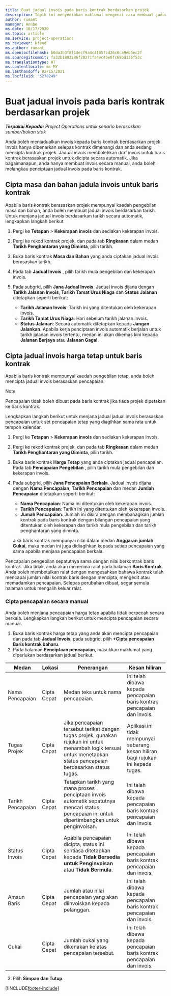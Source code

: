 ```yaml
---
title: Buat jadual invois pada baris kontrak berdasarkan projek
description: Topik ini menyediakan maklumat mengenai cara membuat jadual invois dan pencapaian pada baris kontrak.
author: rumant
manager: Annbe
ms.date: 10/17/2020
ms.topic: article
ms.service: project-operations
ms.reviewer: kfend
ms.author: rumant
ms.openlocfilehash: b0da3b3f8f14ecf9a4c4f057cd26c0ca9eb5ec2f
ms.sourcegitcommit: fa32b1893286f20271fa4ec4be8fc68bd135f53c
ms.translationtype: HT
ms.contentlocale: ms-MY
ms.lasthandoff: 02/15/2021
ms.locfileid: "5278249"
---
```

# <a name="create-an-invoice-schedule-on-a-project-based-contract-line"></a>Buat jadual invois pada baris kontrak berdasarkan projek 

_**Terpakai Kepada:** Project Operations untuk senario berasaskan sumber/bukan stok_

Anda boleh menjadualkan invois kepada baris kontrak berdasarkan projek. Invois hanya dibenarkan selepas kontrak dimenangi dan anda sedang mencipta kontrak projek. Jadual invois membolehkan draf invois untuk baris kontrak berasaskan projek untuk dicipta secara automatik. Jika bagaimanapun, anda hanya membuat invois secara manual, anda boleh melangkau penciptaan jadual invois pada baris kontrak.

## <a name="create-a-time-and-material-invoice-schedule-for-a-contract-line"></a>Cipta masa dan bahan jadula invois untuk baris kontrak

Apabila baris kontrak berasaskan projek mempunyai kaedah pengebilan masa dan bahan, anda boleh membuat jadual invois berdasarkan tarikh. Untuk menjana jadual invois berdasarkan tarikh secara automatik, lengkapkan langkah berikut.

1. Pergi ke **Tetapan** > **Kekerapan invois** dan sediakan kekerapan invois.
2. Pergi ke rekod kontrak projek, dan pada tab **Ringkasan** dalam medan **Tarikh Penghantaran yang Diminta**, pilih tarikh.
3. Buka baris kontrak **Masa dan Bahan** yang anda ciptakan jadual invois berasaskan tarikh. 
4. Pada tab **Jadual Invois** , pilih tarikh mula pengebilan dan kekerapan invois.
5. Pada subgrid, pilih **Jana Jadual Invois**. Jadual invois dijana dengan **Tarikh Jalanan Invois**, **Tarikh Tamat Urus Niaga** dan **Status Jalanan** ditetapkan seperti berikut:

    - **Tarikh Jalanan Invois**: Tarikh ini yang ditentukan oleh kekerapan invois.
    - **Tarikh Tamat Urus Niaga**: Hari sebelum tarikh jalanan invois.
    - **Status Jalanan**: Secara automatik ditetapkan kepada **Jangan Jalankan**. Apabila kerja penciptaan invois automatik berjalan untuk tarikh jalanan invois tertentu, medan ini akan dikemas kini kepada **Jalanan Berjaya** atau **Jalanan Gagal**.

## <a name="create-a-fixed-price-invoice-schedule-for-a-contract-line"></a>Cipta jadual invois harga tetap untuk baris kontrak

Apabila baris kontrak mempunyai kaedah pengebilan tetap, anda boleh mencipta jadual invois berasaskan pencapaian. 

> [!NOTE]
> Pencapaian tidak boleh dibuat pada baris kontrak jika tiada projek dipetakan ke baris kontrak.

Lengkapkan langkah berikut untuk menjana jadual jadual invois berasaskan pencapaian untuk set pencapaian tetap yang diagihkan sama rata untuk tempoh kalendar.

1. Pergi ke **Tetapan** > **Kekerapan invois** dan sediakan kekerapan invois.
2. Pergi ke rekod kontrak projek, dan pada tab **Ringkasan** dalam medan **Tarikh Penghantaran yang Diminta**, pilih tarikh.
3. Buka baris kontrak **Harga Tetap** yang anda ciptakan jadual pencapaian. Pada tab **Pencapaian Pengebilan** , pilih tarikh mula pengebilan dan kekerapan invois. 
4. Pada subgrid, pilih **Jana Pencapaian Berkala**. Jadual invois dijana dengan **Nama Pencapaian**, **Tarikh Pencapaian** dan medan **Jumlah Pencapaian** ditetapkan seperti berikut:

    - **Nama Pencapaian**: Nama ini ditentukan oleh kekerapan invois.
    - **Tarikh Pencapaian**: Tarikh ini yang ditentukan oleh kekerapan invois.
    - **Jumah Pencapaian**: Jumlah ini dikira dengan membahagikan jumlah kontrak pada baris kontrak dengan bilangan pencapaian yang ditentukan oleh kekerapan dan tarikh mula pengebilan dan tarikh penghantaran yang diminta.

    Jika baris kontrak mempunyai nilai dalam medan **Anggaran jumlah Cukai**, maka medan ini juga didiagihkan kepada setiap pencapaian yang sama apabila menjana pencapaian berkala.

Pencapaian pengebilan sepatutnya sama dengan nilai berkontrak baris kontrak. Jika tidak, anda akan menerima ralat pada halaman **Baris Kontrak**. Anda boleh membetulkan ralat dengan mengesahkan bahawa kontrak telah mencapai jumlah nilai kontrak baris dengan mencipta, mengedit atau memadamkan pencapaian. Selepas perubahan dibuat, segar semula halaman untuk mengalih keluar ralat.

### <a name="manually-create-milestones"></a>Cipta pencapaian secara manual

Anda boleh menjana pencapaian harga tetap apabila tidak berpecah secara berkala. Lengkapkan langkah berikut untuk mencipta pencapaian secara manual.

1. Buka baris kontrak harga tetap yang anda akan mencipta pencapaian dan pada tab **Jadual Invois**, pada subgrid, pilih **+Cipta pencapaian Baris kontrak baharu**. 
2. Pada halaman **Penciptaan pencapaian**, masukkan maklumat yang diperlukan berdasarkan jadual berikut.

| Medan | Lokasi | Penerangan  | Kesan hiliran |
| --- | --- | --- | --- |
| Nama Pencapaian | Cipta Cepat | Medan teks untuk nama pencapaian. | Ini telah dibawa kepada pencapaian baris kontrak pencapaian dan invois. |
| Tugas Projek | Cipta Cepat | Jika pencapaian tersebut terikat dengan tugas projek, gunakan rujukan ini untuk menambah logik tersuai untuk menetapkan status pencapaian berdasarkan status tugas. | Aplikasi ini tidak mempunyai sebarang kesan hiliran bagi rujukan ini kepada tugas. |
| Tarikh Pencapaian | Cipta Cepat | Tetapkan tarikh yang mana proses penciptaan invois automatik sepatutnya mencari status pencapaian ini untuk dipertimbangkan untuk penginvoisan. | Ini telah dibawa kepada pencapaian baris kontrak pencapaian dan invois. |
| Status Invois | Cipta Cepat | Apabila pencapaian dicipta, status ini sentiasa ditetapkan kepada **Tidak Bersedia untuk Penginvoisan** atau **Tidak Bermula**. | Ini telah dibawa kepada pencapaian baris kontrak pencapaian dan invois. |
| Amaun Baris | Cipta Cepat | Jumlah atau nilai pencapaian yang akan diinvoiskan kepada pelanggan. | Ini telah dibawa kepada pencapaian baris kontrak pencapaian dan invois. |
| Cukai | Cipta Cepat | Jumlah cukai yang dikenakan ke atas pencapaian tersebut. | Ini telah dibawa kepada pencapaian baris kontrak pencapaian dan invois. |

3. Pilih **Simpan dan Tutup**.


[!INCLUDE[footer-include](../includes/footer-banner.md)]